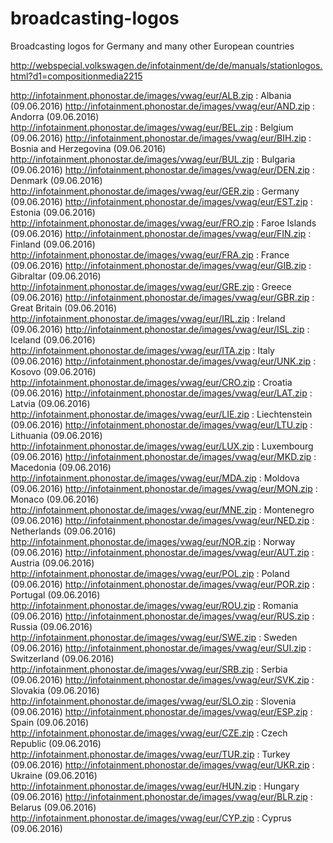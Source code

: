 # broadcasting-logos
Broadcasting logos for Germany and many other European countries

http://webspecial.volkswagen.de/infotainment/de/de/manuals/stationlogos.html?d1=compositionmedia2215

http://infotainment.phonostar.de/images/vwag/eur/ALB.zip : Albania (09.06.2016)
http://infotainment.phonostar.de/images/vwag/eur/AND.zip : Andorra (09.06.2016)
http://infotainment.phonostar.de/images/vwag/eur/BEL.zip : Belgium (09.06.2016)
http://infotainment.phonostar.de/images/vwag/eur/BIH.zip : Bosnia and Herzegovina (09.06.2016)
http://infotainment.phonostar.de/images/vwag/eur/BUL.zip : Bulgaria (09.06.2016)
http://infotainment.phonostar.de/images/vwag/eur/DEN.zip : Denmark (09.06.2016)
http://infotainment.phonostar.de/images/vwag/eur/GER.zip : Germany (09.06.2016)
http://infotainment.phonostar.de/images/vwag/eur/EST.zip : Estonia (09.06.2016)
http://infotainment.phonostar.de/images/vwag/eur/FRO.zip : Faroe Islands (09.06.2016)
http://infotainment.phonostar.de/images/vwag/eur/FIN.zip : Finland (09.06.2016)
http://infotainment.phonostar.de/images/vwag/eur/FRA.zip : France (09.06.2016)
http://infotainment.phonostar.de/images/vwag/eur/GIB.zip : Gibraltar (09.06.2016)
http://infotainment.phonostar.de/images/vwag/eur/GRE.zip : Greece (09.06.2016)
http://infotainment.phonostar.de/images/vwag/eur/GBR.zip : Great Britain (09.06.2016)
http://infotainment.phonostar.de/images/vwag/eur/IRL.zip : Ireland (09.06.2016)
http://infotainment.phonostar.de/images/vwag/eur/ISL.zip : Iceland (09.06.2016)
http://infotainment.phonostar.de/images/vwag/eur/ITA.zip : Italy (09.06.2016)
http://infotainment.phonostar.de/images/vwag/eur/UNK.zip : Kosovo (09.06.2016)
http://infotainment.phonostar.de/images/vwag/eur/CRO.zip : Croatia (09.06.2016)
http://infotainment.phonostar.de/images/vwag/eur/LAT.zip : Latvia (09.06.2016)
http://infotainment.phonostar.de/images/vwag/eur/LIE.zip : Liechtenstein (09.06.2016)
http://infotainment.phonostar.de/images/vwag/eur/LTU.zip : Lithuania (09.06.2016)
http://infotainment.phonostar.de/images/vwag/eur/LUX.zip : Luxembourg (09.06.2016)
http://infotainment.phonostar.de/images/vwag/eur/MKD.zip : Macedonia (09.06.2016)
http://infotainment.phonostar.de/images/vwag/eur/MDA.zip : Moldova (09.06.2016)
http://infotainment.phonostar.de/images/vwag/eur/MON.zip : Monaco (09.06.2016)
http://infotainment.phonostar.de/images/vwag/eur/MNE.zip : Montenegro (09.06.2016)
http://infotainment.phonostar.de/images/vwag/eur/NED.zip : Netherlands (09.06.2016)
http://infotainment.phonostar.de/images/vwag/eur/NOR.zip : Norway (09.06.2016)
http://infotainment.phonostar.de/images/vwag/eur/AUT.zip : Austria (09.06.2016)
http://infotainment.phonostar.de/images/vwag/eur/POL.zip : Poland (09.06.2016)
http://infotainment.phonostar.de/images/vwag/eur/POR.zip : Portugal (09.06.2016)
http://infotainment.phonostar.de/images/vwag/eur/ROU.zip : Romania (09.06.2016)
http://infotainment.phonostar.de/images/vwag/eur/RUS.zip : Russia (09.06.2016)
http://infotainment.phonostar.de/images/vwag/eur/SWE.zip : Sweden (09.06.2016)
http://infotainment.phonostar.de/images/vwag/eur/SUI.zip : Switzerland (09.06.2016)
http://infotainment.phonostar.de/images/vwag/eur/SRB.zip : Serbia (09.06.2016)
http://infotainment.phonostar.de/images/vwag/eur/SVK.zip : Slovakia (09.06.2016)
http://infotainment.phonostar.de/images/vwag/eur/SLO.zip : Slovenia (09.06.2016)
http://infotainment.phonostar.de/images/vwag/eur/ESP.zip : Spain (09.06.2016)
http://infotainment.phonostar.de/images/vwag/eur/CZE.zip : Czech Republic (09.06.2016)
http://infotainment.phonostar.de/images/vwag/eur/TUR.zip : Turkey (09.06.2016)
http://infotainment.phonostar.de/images/vwag/eur/UKR.zip : Ukraine (09.06.2016)
http://infotainment.phonostar.de/images/vwag/eur/HUN.zip : Hungary (09.06.2016)
http://infotainment.phonostar.de/images/vwag/eur/BLR.zip : Belarus (09.06.2016)
http://infotainment.phonostar.de/images/vwag/eur/CYP.zip : Cyprus (09.06.2016)
